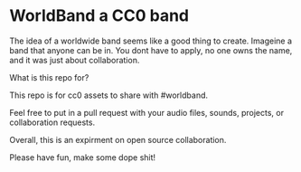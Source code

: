 # WorldBand a CC0 band

The idea of a worldwide band seems like a good thing to create. Imageine a band that anyone can be in. You dont have to apply, no one owns the name, and it was just about collaboration. 

What is this repo for?

This repo is for cc0 assets to share with #worldband. 

Feel free to put in a pull request with your audio files, sounds, projects, or collaboration requests. 

Overall, this is an expirment on open source collaboration. 

Please have fun, make some dope shit!
